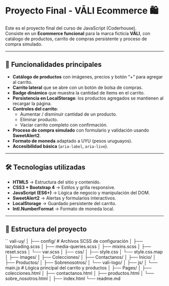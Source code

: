 # Proyecto Final - VĀLI Ecommerce 🛍️

Este es el proyecto final del curso de JavaScript (Coderhouse).  
Consiste en un **Ecommerce funcional** para la marca ficticia **VĀLI**, con catálogo de productos, carrito de compras persistente y proceso de compra simulado.

---

## 📌 Funcionalidades principales

- **Catálogo de productos** con imágenes, precios y botón “+” para agregar al carrito.
- **Carrito lateral** que se abre con un botón de bolsa de compras.
- **Badge dinámico** que muestra la cantidad de ítems en el carrito.
- **Persistencia en LocalStorage**: los productos agregados se mantienen al recargar la página.
- **Controles del carrito**:
  - Aumentar / disminuir cantidad de un producto.
  - Eliminar producto.
  - Vaciar carrito completo con confirmación.
- **Proceso de compra simulado** con formulario y validación usando **SweetAlert2**.
- **Formato de moneda** adaptado a UYU (pesos uruguayos).
- **Accesibilidad básica** (`aria-label`, `aria-live`).

---

## 🛠️ Tecnologías utilizadas

- **HTML5** → Estructura del sitio y contenido.
- **CSS3 + Bootstrap 4** → Estilos y grilla responsive.
- **JavaScript (ES6+)** → Lógica de negocio y manipulación del DOM.
- **SweetAlert2** → Alertas y formularios interactivos.
- **LocalStorage** → Guardado persistente del carrito.
- **Intl.NumberFormat** → Formato de moneda local.

---

## 📂 Estructura del proyecto

``
vali-uy/
│
├── config/ # Archivos SCSS de configuración
│ ├── lazyloading.scss
│ ├── media-queries.scss
│ ├── mixins.scss
│ ├── reset.scss
│ └── var.scss
│
├── css/
│ ├── style.css
│ └── style.css.map
│
├── images/
│ ├── Colecciones/
│ ├── Contactanos/
│ ├── Inicio/
│ ├── Productos/
│ ├── Sobrenosotros/
│ └── vali-logo/
│
├── js/
│ └── main.js # Lógica principal del carrito y productos
│
├── Pages/
│ ├── colecciones.html
│ ├── contactanos.html
│ ├── productos.html
│ └── sobre_nosotros.html
│
├── index.html
└── readme.md
